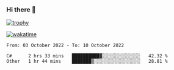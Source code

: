### Hi there 👋

[![trophy](https://github-profile-trophy.vercel.app/?username=cxnky&theme=dracula)](https://github.com/ryo-ma/github-profile-trophy)

[![wakatime](https://wakatime.com/badge/user/1c39c599-5497-41b9-a5be-2c4676e7fd23.svg)](https://wakatime.com/@1c39c599-5497-41b9-a5be-2c4676e7fd23)
<!--START_SECTION:waka-->

```text
From: 03 October 2022 - To: 10 October 2022

C#      2 hrs 33 mins   ██████████▓░░░░░░░░░░░░░░   42.32 %
Other   1 hr 44 mins    ███████▒░░░░░░░░░░░░░░░░░   28.81 %
```

<!--END_SECTION:waka-->
